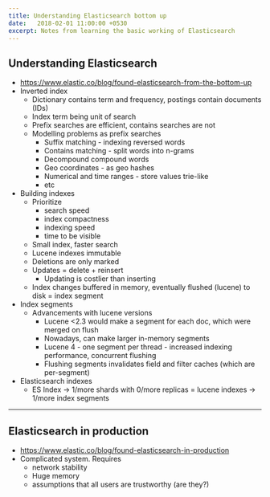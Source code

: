 ```yaml
---
title: Understanding Elasticsearch bottom up
date:   2018-02-01 11:00:00 +0530
excerpt: Notes from learning the basic working of Elasticsearch
---
```

## Understanding Elasticsearch
* <https://www.elastic.co/blog/found-elasticsearch-from-the-bottom-up>
* Inverted index
    * Dictionary contains term and frequency, postings contain documents (IDs)
    * Index term being unit of search
    * Prefix searches are efficient, contains searches are not
    * Modelling problems as prefix searches
        * Suffix matching - indexing reversed words
        * Contains matching - split words into n-grams
        * Decompound compound words
        * Geo coordinates - as geo hashes
        * Numerical and time ranges - store values trie-like
        * etc
* Building indexes
    * Prioritize
        * search speed
        * index compactness
        * indexing speed
        * time to be visible
    * Small index, faster search
    * Lucene indexes immutable
    * Deletions are only marked
    * Updates = delete + reinsert
        * Updating is costlier than inserting
    * Index changes buffered in memory, eventually flushed (lucene) to disk = index segment
* Index segments
    * Advancements with lucene versions
        * Lucene <2.3 would make a segment for each doc, which were merged on flush
        * Nowadays, can make larger in-memory segments
        * Lucene 4 - one segment per thread - increased indexing performance, concurrent flushing
        * Flushing segments invalidates field and filter caches (which are per-segment)
* Elasticsearch indexes
    * ES Index -> 1/more shards with 0/more replicas = lucene indexes -> 1/more index segments

***

## Elasticsearch in production
* <https://www.elastic.co/blog/found-elasticsearch-in-production>
* Complicated system. Requires
    * network stability
    * Huge memory
    * assumptions that all users are trustworthy (are they?)
